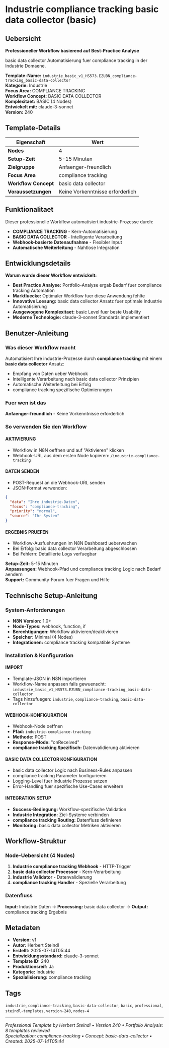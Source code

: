 # Industrie compliance tracking basic data collector (basic)

## Uebersicht

**Professioneller Workflow basierend auf Best-Practice Analyse**

basic data collector Automatisierung fuer compliance tracking in der Industrie Domaene.

**Template-Name:** `industrie_basic_v1_HS573.EZUBN_compliance-tracking_basic-data-collector`  
**Kategorie:** Industrie  
**Focus Area:** COMPLIANCE TRACKING  
**Workflow Concept:** BASIC DATA COLLECTOR  
**Komplexitaet:** BASIC (4 Nodes)  
**Entwickelt mit:** claude-3-sonnet  
**Version:** 240

## Template-Details

| **Eigenschaft** | **Wert** |
|------------------|----------|
| **Nodes** | 4 |
| **Setup-Zeit** | 5-15 Minuten |
| **Zielgruppe** | Anfaenger-freundlich |
| **Focus Area** | compliance tracking |
| **Workflow Concept** | basic data collector |
| **Voraussetzungen** | Keine Vorkenntnisse erforderlich |

## Funktionalitaet

Dieser professionelle Workflow automatisiert industrie-Prozesse durch:
- **COMPLIANCE TRACKING** - Kern-Automatisierung
- **BASIC DATA COLLECTOR** - Intelligente Verarbeitung
- **Webhook-basierte Datenaufnahme** - Flexibler Input
- **Automatische Weiterleitung** - Nahtlose Integration



## Entwicklungsdetails

**Warum wurde dieser Workflow entwickelt:**
- **Best Practice Analyse:** Portfolio-Analyse ergab Bedarf fuer compliance tracking Automation
- **Marktluecke:** Optimaler Workflow fuer diese Anwendung fehlte
- **Innovative Loesung:** basic data collector Ansatz fuer optimale Industrie Automatisierung
- **Ausgewogene Komplexitaet:** basic Level fuer beste Usability
- **Moderne Technologie:** claude-3-sonnet Standards implementiert

## Benutzer-Anleitung

### Was dieser Workflow macht
Automatisiert Ihre industrie-Prozesse durch **compliance tracking** mit einem **basic data collector** Ansatz:
- Empfang von Daten ueber Webhook
- Intelligente Verarbeitung nach basic data collector Prinzipien
- Automatische Weiterleitung bei Erfolg
- compliance tracking spezifische Optimierungen

### Fuer wen ist das
**Anfaenger-freundlich** - Keine Vorkenntnisse erforderlich

### So verwenden Sie den Workflow

#### AKTIVIERUNG
- Workflow in N8N oeffnen und auf "Aktivieren" klicken
- Webhook-URL aus dem ersten Node kopieren: `/industrie-compliance-tracking`

#### DATEN SENDEN
- POST-Request an die Webhook-URL senden
- JSON-Format verwenden:
```json
{
  "data": "Ihre industrie-Daten",
  "focus": "compliance-tracking",
  "priority": "normal",
  "source": "Ihr System"
}
```

#### ERGEBNIS PRUEFEN
- Workflow-Ausfuehrungen im N8N Dashboard ueberwachen
- Bei Erfolg: basic data collector Verarbeitung abgeschlossen
- Bei Fehlern: Detaillierte Logs verfuegbar

**Setup-Zeit:** 5-15 Minuten  
**Anpassungen:** Webhook-Pfad und compliance tracking Logic nach Bedarf aendern  
**Support:** Community-Forum fuer Fragen und Hilfe

## Technische Setup-Anleitung

### System-Anforderungen
- **N8N Version:** 1.0+ 
- **Node-Types:** webhook, function, if
- **Berechtigungen:** Workflow aktivieren/deaktivieren
- **Speicher:** Minimal (4 Nodes)
- **Integrationen:** compliance tracking kompatible Systeme

### Installation & Konfiguration

#### IMPORT
- Template-JSON in N8N importieren
- Workflow-Name anpassen falls gewuenscht: `industrie_basic_v1_HS573.EZUBN_compliance-tracking_basic-data-collector`
- Tags hinzufuegen: `industrie`, `compliance-tracking`, `basic-data-collector`

#### WEBHOOK-KONFIGURATION
- Webhook-Node oeffnen
- **Pfad:** `industrie-compliance-tracking`
- **Methode:** POST
- **Response-Mode:** "onReceived"
- **compliance tracking Spezifisch:** Datenvalidierung aktivieren

#### BASIC DATA COLLECTOR KONFIGURATION
- basic data collector Logic nach Business-Rules anpassen
- compliance tracking Parameter konfigurieren
- Logging-Level fuer Industrie Prozesse setzen
- Error-Handling fuer spezifische Use-Cases erweitern

#### INTEGRATION SETUP
- **Success-Bedingung:** Workflow-spezifische Validation
- **Industrie Integration:** Ziel-Systeme verbinden
- **compliance tracking Routing:** Datenfluss definieren
- **Monitoring:** basic data collector Metriken aktivieren

## Workflow-Struktur

### Node-Uebersicht (4 Nodes)

1. **Industrie compliance tracking Webhook** - HTTP-Trigger
2. **basic data collector Processor** - Kern-Verarbeitung
3. **Industrie Validator** - Datenvalidierung
4. **compliance tracking Handler** - Spezielle Verarbeitung







### Datenfluss
**Input:** Industrie Daten -> **Processing:** basic data collector -> **Output:** compliance tracking Ergebnis

## Metadaten

- **Version:** v1
- **Autor:** Herbert Steindl
- **Erstellt:** 2025-07-14T05:44
- **Entwicklungsstandard:** claude-3-sonnet
- **Template ID:** 240
- **Produktionsreif:** Ja
- **Kategorie:** Industrie
- **Spezialisierung:** compliance tracking

## Tags

`industrie`, `compliance-tracking`, `basic-data-collector`, `basic`, `professional`, `steindl-templates`, `version-240`, `nodes-4`

---

*Professional Template by Herbert Steindl • Version 240 • Portfolio Analysis: 8 templates reviewed*  
*Specialization: compliance-tracking • Concept: basic-data-collector • Created: 2025-07-14T05:44*